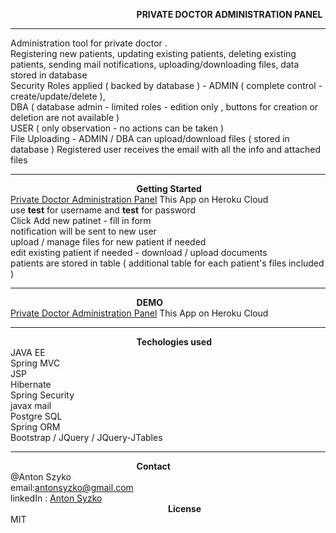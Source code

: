 
<html lang="en">
<head>
    <meta charset="UTF-8">
    
</head>
<body>

<b style="margin-left: 40%">PRIVATE DOCTOR ADMINISTRATION PANEL</b>
<hr />
 Administration tool for private doctor . <br/>
Registering new patients, updating existing patients, deleting existing patients, sending mail notifications, uploading/downloading files, data stored in database <br/>
Security Roles applied ( backed by database ) - ADMIN ( complete control - create/update/delete ),<br/>
DBA ( database admin - limited roles - edition only , buttons for creation or deletion are not available )<br/>
USER ( only observation - no actions can be taken )<br/>
File Uploading - ADMIN / DBA can  upload/download  files ( stored in database )
Registered user  receives the email with all the  info and attached  files
<hr/>
<b style="margin-left: 40%">Getting Started</b><br/>
   <a href="http://antonsyzkodemo.herokuapp.com/login?logout">Private Doctor Administration Panel</a> This App on Heroku Cloud <br/>
use <b>test</b> for username  and <b>test</b> for password<br/>
Click Add new patinet - fill in form <br/>
notification will be sent to new user<br/>
upload / manage files for  new  patient if  needed <br/>
edit existing patient  if needed - download / upload documents<br/>
patients are stored in table ( additional table for each patient's files included )<br/>

<hr/>

<b style="margin-left: 40%">DEMO</b><br/>
<h><a href="http://antonsyzkodemo.herokuapp.com/login?logout">Private Doctor Administration Panel</a> This App on Heroku Cloud </h><br/>


<hr/>

<b style="margin-left: 40%">Techologies used </b><br/>
<span>JAVA EE</span><br/>
<span>Spring MVC</span><br/>
<span>JSP</span><br/>
<span>Hibernate</span><br/>
<span>Spring Security</span><br/>
<span>javax mail</span><br/>
<span>Postgre SQL</span><br/>
<span>Spring ORM</span><br/>
<span>Bootstrap / JQuery / JQuery-JTables</span><br/>


<hr/>

<b style="margin-left: 40%">Contact</b><br/>
@Anton Szyko<br/>
email:<email>antonsyzko@gmail.com</email><br/>
linkedIn : <a href="https://www.linkedin.com/in/anton-syzko-b709ab123">Anton Syzko</a><br/>
<b style="margin-left: 50%">License</b><br/>
<span>MIT</span><br/>
</body>
</html>
